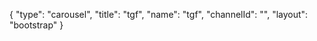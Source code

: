 {
    "type": "carousel",
    "title": "tgf",
    "name": "tgf",
    "channelId": "",
    "layout": "bootstrap"
}